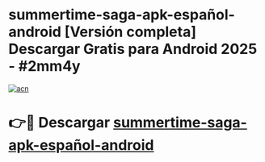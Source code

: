 # summertime-saga-apk-español-android  [Versión completa] Descargar Gratis para Android 2025 - #2mm4y

[![acn](https://github.com/user-attachments/assets/0f9c940e-d8b0-45ae-aac7-cd30a18b3e1c)](https://apps.freeplayer.one?title=summertime-saga-apk-español-android&ref=9F)

# 👉🔴 Descargar [summertime-saga-apk-español-android](https://apps.freeplayer.one?title=summertime-saga-apk-español-android&ref=9F)